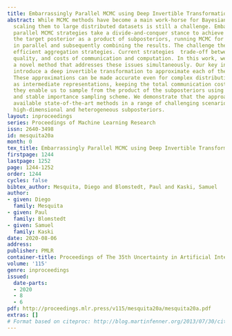 ```yaml
---
title: Embarrassingly Parallel MCMC using Deep Invertible Transformations
abstract: While MCMC methods have become a main work-horse for Bayesian inference,
  scaling them to large distributed datasets is still a challenge. Embarrassingly
  parallel MCMC strategies take a divide-and-conquer stance to achieve this by writing
  the target posterior as a product of subposteriors, running MCMC for each of them
  in parallel and subsequently combining the results. The challenge then lies in devising
  efficient aggregation strategies. Current strategies  trade-off between approximation
  quality, and costs of communication and computation. In this work, we introduce
  a novel method that addresses these issues simultaneously. Our key insight is to
  introduce a deep invertible transformation to approximate each of the subposteriors.
  These approximations can be made accurate even for complex distributions and serve
  as intermediate representations, keeping the total communication cost limited. Moreover,
  they enable us to sample from the product of the subposteriors using an efficient
  and stable importance sampling scheme. We demonstrate that the approach outperforms
  available state-of-the-art methods in a range of challenging scenarios, including
  high-dimensional and heterogeneous subposteriors.
layout: inproceedings
series: Proceedings of Machine Learning Research
issn: 2640-3498
id: mesquita20a
month: 0
tex_title: Embarrassingly Parallel MCMC using Deep Invertible Transformations
firstpage: 1244
lastpage: 1252
page: 1244-1252
order: 1244
cycles: false
bibtex_author: Mesquita, Diego and Blomstedt, Paul and Kaski, Samuel
author:
- given: Diego
  family: Mesquita
- given: Paul
  family: Blomstedt
- given: Samuel
  family: Kaski
date: 2020-08-06
address: 
publisher: PMLR
container-title: Proceedings of The 35th Uncertainty in Artificial Intelligence Conference
volume: '115'
genre: inproceedings
issued:
  date-parts:
  - 2020
  - 8
  - 6
pdf: http://proceedings.mlr.press/v115/mesquita20a/mesquita20a.pdf
extras: []
# Format based on citeproc: http://blog.martinfenner.org/2013/07/30/citeproc-yaml-for-bibliographies/
---
```

